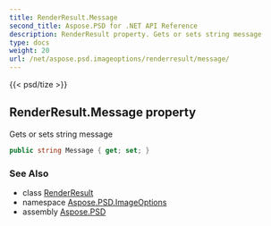 ```yaml
---
title: RenderResult.Message
second_title: Aspose.PSD for .NET API Reference
description: RenderResult property. Gets or sets string message
type: docs
weight: 20
url: /net/aspose.psd.imageoptions/renderresult/message/
---
```

{{< psd/tize >}}
## RenderResult.Message property

Gets or sets string message

```csharp
public string Message { get; set; }
```

### See Also

* class [RenderResult](../)
* namespace [Aspose.PSD.ImageOptions](../../renderresult/)
* assembly [Aspose.PSD](../../../)


